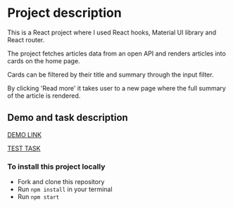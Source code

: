 # Project description
This is a React project where I used React hooks, Material UI library and React router.

The project fetches articles data from an open API and renders articles into cards on the home page.

Cards can be filtered by their title and summary through the input filter.

By clicking 'Read more' it takes user to a new page where the full summary of the article is rendered.

## Demo and task description
[DEMO LINK](`https://denys-anosov.github.io/test-task-codebridge/`)

[TEST TASK](`https://drive.google.com/file/d/1-bzt0wP-uXRXNdHGw9NsGwaJmMEbrFmQ/view?usp=sharing`)

### To install this project locally
* Fork and clone this repository
* Run `npm install` in your terminal
* Run `npm start`


